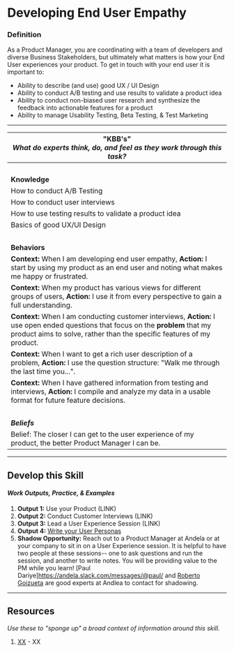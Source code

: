 # Developing End User Empathy

### Definition
As a Product Manager, you are coordinating with a team of developers and diverse Business Stakeholders, but ultimately what matters is how your End User experiences your product. To get in touch with your end user it is important to:  
  - Ability to describe (and use) good UX / UI Design
  - Ability to conduct A/B testing and use results to validate a product idea
  - Ability to conduct non-biased user research and synthesize the feedback into actionable features for a product
  - Ability to manage Usability Testing, Beta Testing, & Test Marketing

---- 

| **"KBB's"** <br> _What do experts think, do, and feel as they work through this task?_|
|----------|
| </br>| 
| **Knowledge**	| 
| How to conduct A/B Testing | 
| How to conduct user interviews | 
| How to use testing results to validate a product idea | 
| Basics of good UX/UI Design | 
| </br>| 
| **Behaviors** |
| **Context:** When I am developing end user empathy, **Action:** I start by using my product as an end user and noting what makes me happy or frustrated. | 
| **Context:** When my product has various views for different groups of users, **Action:** I use it from every perspective to gain a full understanding. | 
| **Context:** When I am conducting customer interviews, **Action:** I use open ended questions that focus on the **problem** that my product aims to solve, rather than the specific features of my product. | 
| **Context:** When I want to get a rich user description of a problem, **Action:** I use the question structure: "Walk me through the last time you...". | 
| **Context:** When I have gathered information from testing and interviews, **Action:** I compile and analyze my data in a usable format for future feature decisions. | 
| </br>| 
| ***Beliefs*** | 
| Belief: The closer I can get to the user experience of my product, the better Product Manager I can be. |

-----

## Develop this Skill
#### *Work Outputs, Practice, & Examples*
1. **Output 1:** Use your Product (LINK)
2. **Output 2:** Conduct Customer Interviews (LINK)
3. **Output 3:** Lead a User Experience Session (LINK)
4. **Output 4:** [Write your User Personas](https://github.com/andela/learningmap/tree/master/D4%2B/Product%20Manager/TWO's-%20Work%20Output%20Library/Output%2003-%20Create%20your%20User%20Personas)
5. **Shadow Opportunity:** Reach out to a Product Manager at Andela or at your company to sit in on a User Experience session. It is helpful to have two people at these sessions-- one to ask questions and run the session, and another to write notes. You will be providing value to the PM while you learn! [Paul Dariye]https://andela.slack.com/messages/@paul/ and [Roberto Goizueta](https://andela.slack.com/messages/@roberto/) are good experts at Andlea to contact for shadowing. 


----

## Resources 
*Use these to "sponge up" a broad context of information around this skill.*
1. [XX](xx) - XX
